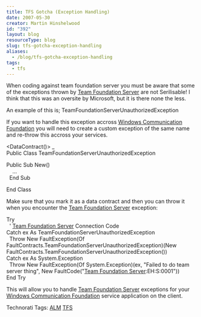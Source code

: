 ```yaml
---
title: TFS Gotcha (Exception Handling)
date: 2007-05-30
creator: Martin Hinshelwood
id: "392"
layout: blog
resourceType: blog
slug: tfs-gotcha-exception-handling
aliases:
  - /blog/tfs-gotcha-exception-handling
tags:
  - tfs
---
```


When coding against team foundation server you must be aware that some of the exceptions thrown by [Team Foundation Server](http://msdn2.microsoft.com/en-us/teamsystem/aa718934.aspx "Team Foundation Server") are not Serilisable! I think that this was an oversite by Microsoft, but it is there none the less.

An example of this is; TeamFoundationServerUnauthorizedException

If you want to handle this exception accross [Windows Communication Foundation](http://wcf.netfx3.com "Windows Communication Foundation") you will need to create a custom exception of the same name and re-throw this accross your services.

<DataContract()> \_  
Public Class TeamFoundationServerUnauthorizedException

Public Sub New()  
    ...  
  End Sub

End Class

Make sure that you mark it as a data contract and then you can throw it when you encounter the [Team Foundation Server](http://msdn2.microsoft.com/en-us/teamsystem/aa718934.aspx "Team Foundation Server") exception:

Try  
  ' [Team Foundation Server](http://msdn2.microsoft.com/en-us/teamsystem/aa718934.aspx "Team Foundation Server") Connection Code  
Catch ex As TeamFoundationServerUnauthorizedException  
  Throw New FaultException(Of FaultContracts.TeamFoundationServerUnauthorizedException)(New FaultContracts.TeamFoundationServerUnauthorizedException())  
Catch ex As System.Exception  
  Throw New FaultException(Of System.Exception)(ex, "Failed to do team server thing", New FaultCode("[Team Foundation Server](http://msdn2.microsoft.com/en-us/teamsystem/aa718934.aspx "Team Foundation Server"):EH:S:0001"))  
End Try

This will allow you to handle [Team Foundation Server](http://msdn2.microsoft.com/en-us/teamsystem/aa718934.aspx "Team Foundation Server") exceptions for your [Windows Communication Foundation](http://wcf.netfx3.com "Windows Communication Foundation") service application on the client.

Technorati Tags: [ALM](http://technorati.com/tags/ALM) [TFS](http://technorati.com/tags/TFS)


